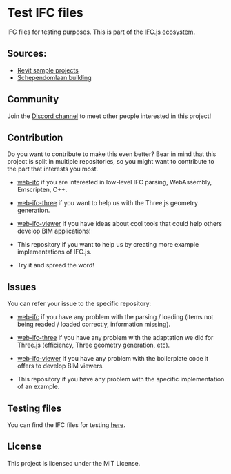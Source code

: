 # Test IFC files

IFC files for testing purposes. This is part of the [IFC.js ecosystem](https://ifcjs.github.io/info/).

## Sources:
- [Revit sample projects](https://knowledge.autodesk.com/support/revit-products/getting-started/caas/CloudHelp/cloudhelp/2020/ENU/Revit-GetStarted/files/GUID-61EF2F22-3A1F-4317-B925-1E85F138BE88-htm.html)
- [Schependomlaan building](https://github.com/buildingSMART/Sample-Test-Files/tree/master/IFC%202x3/Schependomlaan/Design%20model%20IFC)

## Community

Join the [Discord channel](https://discord.gg/g7Uzn2KSwB) to meet other people interested in this project!

## Contribution

Do you want to contribute to make this even better? Bear in mind that this project is split in multiple repositories, so you might want to contribute to the part that interests you most.

- [web-ifc](https://github.com/tomvandig/web-ifc) if you are interested in low-level IFC parsing, WebAssembly, Emscripten, C++.

- [web-ifc-three](https://github.com/IFCjs/web-ifc-three) if you want to help us with the Three.js geometry generation.

- [web-ifc-viewer](https://github.com/IFCjs/web-ifc-viewer) if you have ideas about cool tools that could help others develop BIM applications!

- This repository if you want to help us by creating more example implementations of IFC.js.

- Try it and spread the word!

## Issues

You can refer your issue to the specific repository: 

- [web-ifc](https://github.com/tomvandig/web-ifc) if you have any problem with the parsing / loading (items not being readed / loaded correctly, information missing).

- [web-ifc-three](https://github.com/agviegas/web-ifc-three) if you have any problem with the adaptation we did for Three.js (efficiency, Three geometry generation, etc).

- [web-ifc-viewer](https://github.com/IFCjs/web-ifc-viewer) if you have any problem with the boilerplate code it offers to develop BIM viewers.

- This repository if you have any problem with the specific implementation of an example.

## Testing files

You can find the IFC files for testing [here](https://github.com/agviegas/test-ifc-files).

## License

This project is licensed under the MIT License.
